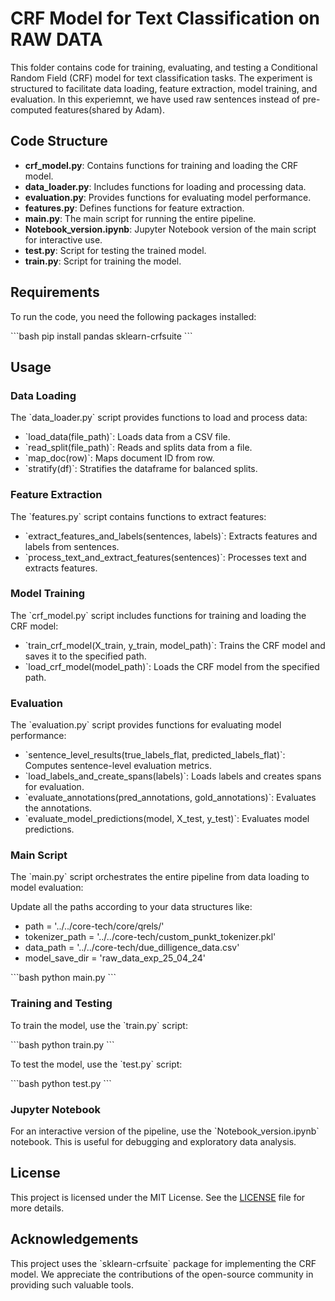 
# CRF Model for Text Classification on RAW DATA

This folder contains code for training, evaluating, and testing a Conditional Random Field (CRF) model for text classification tasks. The experiment is structured to facilitate data loading, feature extraction, model training, and evaluation. In this experiemnt, we have used raw sentences instead of pre-computed features(shared by Adam).

## Code Structure

- **crf_model.py**: Contains functions for training and loading the CRF model.
- **data_loader.py**: Includes functions for loading and processing data.
- **evaluation.py**: Provides functions for evaluating model performance.
- **features.py**: Defines functions for feature extraction.
- **main.py**: The main script for running the entire pipeline.
- **Notebook_version.ipynb**: Jupyter Notebook version of the main script for interactive use.
- **test.py**: Script for testing the trained model.
- **train.py**: Script for training the model.

## Requirements

To run the code, you need the following packages installed:

\`\`\`bash
pip install pandas sklearn-crfsuite
\`\`\`

## Usage

### Data Loading

The \`data_loader.py\` script provides functions to load and process data:

- \`load_data(file_path)\`: Loads data from a CSV file.
- \`read_split(file_path)\`: Reads and splits data from a file.
- \`map_doc(row)\`: Maps document ID from row.
- \`stratify(df)\`: Stratifies the dataframe for balanced splits.

### Feature Extraction

The \`features.py\` script contains functions to extract features:

- \`extract_features_and_labels(sentences, labels)\`: Extracts features and labels from sentences.
- \`process_text_and_extract_features(sentences)\`: Processes text and extracts features.

### Model Training

The \`crf_model.py\` script includes functions for training and loading the CRF model:

- \`train_crf_model(X_train, y_train, model_path)\`: Trains the CRF model and saves it to the specified path.
- \`load_crf_model(model_path)\`: Loads the CRF model from the specified path.

### Evaluation

The \`evaluation.py\` script provides functions for evaluating model performance:

- \`sentence_level_results(true_labels_flat, predicted_labels_flat)\`: Computes sentence-level evaluation metrics.
- \`load_labels_and_create_spans(labels)\`: Loads labels and creates spans for evaluation.
- \`evaluate_annotations(pred_annotations, gold_annotations)\`: Evaluates the annotations.
- \`evaluate_model_predictions(model, X_test, y_test)\`: Evaluates model predictions.

### Main Script

The \`main.py\` script orchestrates the entire pipeline from data loading to model evaluation:

Update all the paths according to your data structures like:
- path = '../../core-tech/core/qrels/'
- tokenizer_path = '../../core-tech/custom_punkt_tokenizer.pkl'
- data_path  = '../../core-tech/due_dilligence_data.csv'
- model_save_dir = 'raw_data_exp_25_04_24'

\`\`\`bash
python main.py
\`\`\`

### Training and Testing

To train the model, use the \`train.py\` script:

\`\`\`bash
python train.py
\`\`\`

To test the model, use the \`test.py\` script:

\`\`\`bash
python test.py
\`\`\`

### Jupyter Notebook

For an interactive version of the pipeline, use the \`Notebook_version.ipynb\` notebook. This is useful for debugging and exploratory data analysis.

## License

This project is licensed under the MIT License. See the [LICENSE](LICENSE) file for more details.

## Acknowledgements

This project uses the \`sklearn-crfsuite\` package for implementing the CRF model. We appreciate the contributions of the open-source community in providing such valuable tools.
